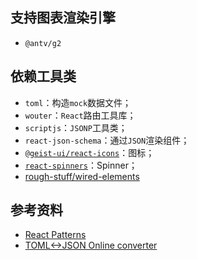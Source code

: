 ## 支持图表渲染引擎

- `@antv/g2`

## 依赖工具类

- `toml`：构造`mock`数据文件；
- `wouter`：`React`路由工具库；
- `scriptjs`：`JSONP`工具类；
- `react-json-schema`：通过`JSON`渲染组件；
- [`@geist-ui/react-icons`](https://react.geist-ui.dev/en-us/components/icons)：图标；
- [`react-spinners`](https://github.com/davidhu2000/react-spinners)：Spinner；
- [rough-stuff/wired-elements](https://github.com/rough-stuff/wired-elements)

## 参考资料

- [React Patterns](https://reactpatterns.com/)
- [TOML<->JSON Online converter](https://pseitz.github.io/toml-to-json-online-converter/)